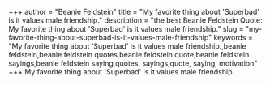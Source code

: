 +++
author = "Beanie Feldstein"
title = "My favorite thing about 'Superbad' is it values male friendship."
description = "the best Beanie Feldstein Quote: My favorite thing about 'Superbad' is it values male friendship."
slug = "my-favorite-thing-about-superbad-is-it-values-male-friendship"
keywords = "My favorite thing about 'Superbad' is it values male friendship.,beanie feldstein,beanie feldstein quotes,beanie feldstein quote,beanie feldstein sayings,beanie feldstein saying,quotes, sayings,quote, saying, motivation"
+++
My favorite thing about 'Superbad' is it values male friendship.
